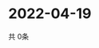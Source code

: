 # 2022-04-19
  共 0条

  <!-- BEGIN -->
  <!-- 最后更新时间Tue Apr 19 2022 11:05:12 GMT+0000 (Coordinated Universal Time) -->
  
  <!-- END -->
  
  